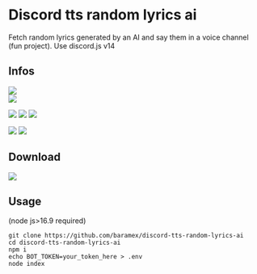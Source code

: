 # Discord tts random lyrics ai
Fetch random lyrics generated by an AI and say them in a voice channel (fun project).
Use discord.js v14

## Infos
[![](https://tokei.rs/b1/github/baramex/discord-tts-random-lyrics-ai)]()<br/>
[![](https://img.shields.io/github/languages/top/baramex/discord-tts-random-lyrics-ai?style=for-the-badge)]()

[![](https://img.shields.io/github/downloads/baramex/discord-tts-random-lyrics-ai/total?style=for-the-badge)](https://github.com/baramex/discord-tts-random-lyrics-ai/releases/)
[![](https://img.shields.io/github/v/release/baramex/discord-tts-random-lyrics-ai?style=for-the-badge&label=last%20release)](https://github.com/baramex/discord-tts-random-lyrics-ai/releases/latest/)
[![](https://img.shields.io/github/release-date/baramex/discord-tts-random-lyrics-ai.svg?style=for-the-badge&label=last%20release%20date)](https://github.com/baramex/discord-tts-random-lyrics-ai/releases/latest/)

[![](https://img.shields.io/github/license/baramex/discord-tts-random-lyrics-ai?style=for-the-badge)](https://choosealicense.com/licenses/lgpl-3.0/)
[![](https://img.shields.io/badge/author-baramex-red?style=for-the-badge)](https://github.com/baramex/)

## Download
[![](https://img.shields.io/github/v/release/baramex/discord-tts-random-lyrics-ai?style=for-the-badge&label=last%20release)](https://github.com/baramex/discord-tts-random-lyrics-ai/releases/latest/)<br/>

## Usage
(node js>16.9 required)
```shell
git clone https://github.com/baramex/discord-tts-random-lyrics-ai
cd discord-tts-random-lyrics-ai
npm i
echo BOT_TOKEN=your_token_here > .env
node index
```

